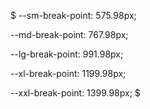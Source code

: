 
$ 
  --sm-break-point: 575.98px;
 
  --md-break-point: 767.98px;

  --lg-break-point: 991.98px;

  --xl-break-point: 1199.98px;

  --xxl-break-point: 1399.98px;
$